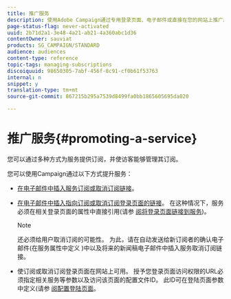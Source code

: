 ```yaml
---
title: 推广服务
description: 使用Adobe Campaign通过专用登录页面、电子邮件或直接在您的网站上推广服务并吸引客户。
page-status-flag: never-activated
uuid: 2b71d2a1-3e48-4a21-ab21-4a360abc1d36
contentOwner: sauviat
products: SG_CAMPAIGN/STANDARD
audience: audiences
content-type: reference
topic-tags: managing-subscriptions
discoiquuid: 98650305-7abf-456f-8c91-cf0b61f53763
internal: n
snippet: y
translation-type: tm+mt
source-git-commit: 867215b295a7539d8499fa0bb1865605695da020

---
```



# 推广服务{#promoting-a-service}

您可以通过多种方式为服务提供订阅，并使访客能够管理其订阅。

您可以使用Campaign通过以下方式提升服务：

* [在电子邮件中插入服务订阅或取消订阅链接](../../designing/using/links.md#inserting-a-link)。

* [在电子邮件中插入指向订阅或取消订阅登录页面的链接](../../designing/using/links.md)。 在这种情况下，服务必须在相关登录页面的属性中直接引用(请参 [阅将登录页面链接到服务](../../channels/using/configuring-landing-page.md#linking-a-landing-page-to-a-service))。

   >[!NOTE]
   >
   >还必须给用户取消订阅的可能性。 为此，请在自动发送给新订阅者的确认电子邮件(在服务属性中定义 <b></b> )中以及将来的新闻稿电子邮件中插入服务取消订阅链接。

* 使订阅或取消订阅登录页面在网站上可用。 授予您登录页面访问权限的URL必须指定相关服务等参数以及访问该页面的配置文件ID。 此ID可在登陆页面参数中定义(请参 [阅配置登陆页面](../../channels/using/configuring-landing-page.md)。
